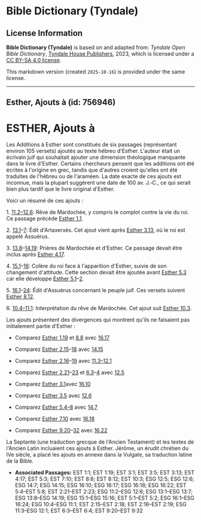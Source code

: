 # Bible Dictionary (Tyndale)

## License Information

**Bible Dictionary (Tyndale)** is based on and adapted from: _Tyndale Open Bible Dictionary_, [Tyndale House Publishers](https://tyndaleopenresources.com/), 2023, which is licensed under a [CC BY-SA 4.0 license](https://creativecommons.org/licenses/by-sa/4.0/legalcode.en).

This markdown version (created `2025-10-16`) is provided under the same license.



--------------------------------

## Esther, Ajouts à (id: 756946)

ESTHER, Ajouts à
================

Les Additions à Esther sont constitués de six passages (représentant environ 105 versets) ajoutés au texte hébreu d'Esther. L'auteur était un écrivain juif qui souhaitait ajouter une dimension théologique manquante dans le livre d'Esther. Certains chercheurs pensent que les additions ont été écrites à l'origine en grec, tandis que d'autres croient qu'elles ont été traduites de l'hébreu ou de l'araméen. La date exacte de ces ajouts est inconnue, mais la plupart suggèrent une date de 100 av. J.‑C., ce qui serait bien plus tardif que le livre original d'Esther.

Voici un résumé de ces ajouts :

1\. [11\.2–12\.6](https://ref.ly/EsthGr11:2-EsthGr12:6): Rêve de Mardochée, y compris le complot contre la vie du roi. Ce passage précède [Esther 1\.1](https://ref.ly/Esth1:1).

2\. [13\.1](https://ref.ly/EsthGr13:1-EsthGr13:7)–[7](https://ref.ly/EsthGr13:1-EsthGr13:7): Édit d'Artaxerxès. Cet ajout vient après [Esther 3\.13](https://ref.ly/Esth3:13), où le roi est appelé Assuérus.

3\. [13\.8](https://ref.ly/EsthGr13:8-EsthGr14:19)–[14\.19](https://ref.ly/EsthGr13:8-EsthGr14:19): Prières de Mardochée et d'Esther. Ce passage devait être inclus après [Esther 4\.17](https://ref.ly/Esth4:17).

4\. [15\.1](https://ref.ly/EsthGr15:1-EsthGr15:16)–[16](https://ref.ly/EsthGr15:1-EsthGr15:16): Colère du roi face à l'apparition d'Esther, suivie de son changement d'attitude. Cette section devait être ajoutée avant [Esther 5\.3](https://ref.ly/Esth5:3) car elle développe [Esther 5\.1](https://ref.ly/Esth5:1-Esth5:2)–[2](https://ref.ly/Esth5:1-Esth5:2).

5\. [16\.1](https://ref.ly/EsthGr16:1-EsthGr16:24)–[24](https://ref.ly/EsthGr16:1-EsthGr16:24): Édit d'Assuérus concernant le peuple juif. Ces versets suivent [Esther 8\.12](https://ref.ly/Esth8:12).

6\. [10\.4–11\.1](https://ref.ly/EsthGr10:4-EsthGr11:1): Interprétation du rêve de Mardochée. Cet ajout suit [Esther 10\.3](https://ref.ly/Esth10:3).

Les ajouts présentent des divergences qui montrent qu'ils ne faisaient pas initialement partie d'Esther :

* Comparez [Esther 1\.19](https://ref.ly/Esth1:19) et [8\.8](https://ref.ly/Esth8:8) avec [16\.17](https://ref.ly/EsthGr16:17)
* Comparez [Esther 2\.15](https://ref.ly/Esth2:15-Esth2:18)–[18](https://ref.ly/Esth2:15-Esth2:18) avec [14\.15](https://ref.ly/EsthGr14:15)

* Comparez [Esther 2\.16](https://ref.ly/Esth2:16-Esth2:19)–[19](https://ref.ly/Esth2:16-Esth2:19) avec [11\.3–12\.1](https://ref.ly/EsthGr11:3-EsthGr12:1)

* Comparez [Esther 2\.21](https://ref.ly/Esth2:21-Esth2:23)–[23](https://ref.ly/Esth2:21-Esth2:23) et [6\.3](https://ref.ly/Esth6:3-Esth6:4)–[4](https://ref.ly/Esth6:3-Esth6:4) avec [12\.5](https://ref.ly/EsthGr12:5)

* Comparez [Esther 3\.1](https://ref.ly/Esth3:1)avec [16\.10](https://ref.ly/EsthGr16:10)

* Comparez [Esther 3\.5](https://ref.ly/Esth3:5) avec [12\.6](https://ref.ly/EsthGr12:6)

* Comparez [Esther 5\.4–8](https://ref.ly/Esth5:4-Esth5:8) avec [14\.7](https://ref.ly/EsthGr14:7)

* Comparez [Esther 7\.10](https://ref.ly/Esth7:10) avec [16\.18](https://ref.ly/EsthGr16:18)

* Comparez [Esther 9\.20](https://ref.ly/Esth9:20-Esth9:32)–[32](https://ref.ly/Esth9:20-Esth9:32) avec [16\.22](https://ref.ly/EsthGr16:22)

La Septante (une traduction grecque de l'Ancien Testament) et les textes de l'Ancien Latin incluaient ces ajouts à Esther. Jérôme, un érudit chrétien du IVe siècle, a placé les ajouts en annexe dans la Vulgate, sa traduction latine de la Bible.

* **Associated Passages:** EST 1:1; EST 1:19; EST 3:1; EST 3:5; EST 3:13; EST 4:17; EST 5:3; EST 7:10; EST 8:8; EST 8:12; EST 10:3; ESG 12:5; ESG 12:6; ESG 14:7; ESG 14:15; ESG 16:10; ESG 16:17; ESG 16:18; ESG 16:22; EST 5:4–EST 5:8; EST 2:21–EST 2:23; ESG 11:2–ESG 12:6; ESG 13:1–ESG 13:7; ESG 13:8–ESG 14:19; ESG 15:1–ESG 15:16; EST 5:1–EST 5:2; ESG 16:1–ESG 16:24; ESG 10:4–ESG 11:1; EST 2:15–EST 2:18; EST 2:16–EST 2:19; ESG 11:3–ESG 12:1; EST 6:3–EST 6:4; EST 9:20–EST 9:32

